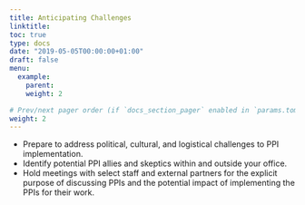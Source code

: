 ```yaml
---
title: Anticipating Challenges
linktitle: 
toc: true
type: docs
date: "2019-05-05T00:00:00+01:00"
draft: false
menu:
  example:
    parent: 
    weight: 2

# Prev/next pager order (if `docs_section_pager` enabled in `params.toml`)
weight: 2
---
```



- Prepare to address political, cultural, and logistical challenges to PPI implementation. 
- Identify potential PPI allies and skeptics within and outside your office. 
- Hold meetings with select staff and external partners for the explicit purpose of discussing PPIs and the potential impact of implementing the PPIs for their work.



